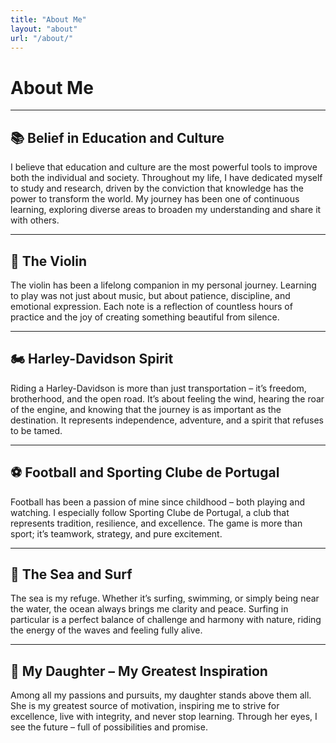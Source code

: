```yaml
---
title: "About Me"
layout: "about"
url: "/about/"
---
```

# About Me

---

## 📚 Belief in Education and Culture

I believe that education and culture are the most powerful tools to improve both the individual and society. Throughout my life, I have dedicated myself to study and research, driven by the conviction that knowledge has the power to transform the world. My journey has been one of continuous learning, exploring diverse areas to broaden my understanding and share it with others.

<!-- Image placeholder -->
<!-- ![Learning](path-to-your-image.jpg) -->

---

## 🎻 The Violin

The violin has been a lifelong companion in my personal journey. Learning to play was not just about music, but about patience, discipline, and emotional expression. Each note is a reflection of countless hours of practice and the joy of creating something beautiful from silence.

<!-- Image placeholder -->
<!-- ![Violin](path-to-your-image.jpg) -->

---

## 🏍️ Harley-Davidson Spirit

Riding a Harley-Davidson is more than just transportation – it’s freedom, brotherhood, and the open road. It’s about feeling the wind, hearing the roar of the engine, and knowing that the journey is as important as the destination. It represents independence, adventure, and a spirit that refuses to be tamed.

<!-- Image placeholder -->
<!-- ![Harley](path-to-your-image.jpg) -->

---

## ⚽ Football and Sporting Clube de Portugal

Football has been a passion of mine since childhood – both playing and watching. I especially follow Sporting Clube de Portugal, a club that represents tradition, resilience, and excellence. The game is more than sport; it’s teamwork, strategy, and pure excitement.

<!-- Image placeholder -->
<!-- ![Ocean](path-to-your-image.jpg) -->

---

## 🌊 The Sea and Surf

The sea is my refuge. Whether it’s surfing, swimming, or simply being near the water, the ocean always brings me clarity and peace. Surfing in particular is a perfect balance of challenge and harmony with nature, riding the energy of the waves and feeling fully alive.

<!-- Image placeholder -->
<!-- ![Daughter](path-to-your-image.jpg) -->

---

## 👧 My Daughter – My Greatest Inspiration

Among all my passions and pursuits, my daughter stands above them all. She is my greatest source of motivation, inspiring me to strive for excellence, live with integrity, and never stop learning. Through her eyes, I see the future – full of possibilities and promise.

<!-- Image placeholder -->
<!-- ![Daughter](path-to-your-image.jpg) -->
